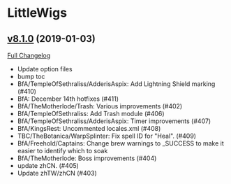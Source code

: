 # LittleWigs

## [v8.1.0](https://github.com/BigWigsMods/LittleWigs/tree/v8.1.0) (2019-01-03)
[Full Changelog](https://github.com/BigWigsMods/LittleWigs/compare/v8.0.28...v8.1.0)

- Update option files  
- bump toc  
- BfA/TempleOfSethraliss/AdderisAspix: Add Lightning Shield marking (#410)  
- BfA: December 14th hotfixes (#411)  
- BfA/TheMotherlode/Trash: Various improvements (#402)  
- BfA/TempleOfSethraliss: Add Trash module (#406)  
- BfA/TempleOfSethraliss/AdderisAspix: Timer improvements (#407)  
- BfA/KingsRest: Uncommented locales.xml (#408)  
- TBC/TheBotanica/WarpSplinter: Fix spell ID for "Heal". (#409)  
- BfA/Freehold/Captains: Change brew warnings to _SUCCESS to make it easier to identify which to soak  
- BfA/TheMotherlode: Boss improvements (#404)  
- update zhCN. (#405)  
- Update zhTW/zhCN (#403)  

